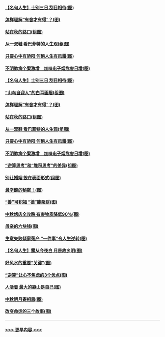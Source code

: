 #### [【名句人生】士别三日 刮目相待(图)](../pages/p8/906988.md?t=09150733) 
#### [怎样理解“有舍才有得”？(图)](../pages/p8/906872.md?t=09150733) 
#### [站在秋的路口(组图)](../pages/p8/906914.md?t=09150733) 
#### [从一双鞋 看巴菲特的人生观(组图)](../pages/p8/907311.md?t=09150733) 
#### [只要心中有骄阳 何惧人生有风霜(图)](../pages/p8/907320.md?t=09150733) 
#### [不明肺病个案激增　加味电子烟危害日增(图)](../pages/p8/907307.md?t=09150733) 
#### [【名句人生】士别三日 刮目相待(图)](../pages/p8/906988.md?t=09150733) 
#### [“山鸟自迎人”的白耳画眉(组图)](../pages/p8/907332.md?t=09150733) 
#### [怎样理解“有舍才有得”？(图)](../pages/p8/906872.md?t=09150733) 
#### [站在秋的路口(组图)](../pages/p8/906914.md?t=09150733) 
#### [从一双鞋 看巴菲特的人生观(组图)](../pages/p8/907311.md?t=09150733) 
#### [只要心中有骄阳 何惧人生有风霜(图)](../pages/p8/907320.md?t=09150733) 
#### [不明肺病个案激增　加味电子烟危害日增(图)](../pages/p8/907307.md?t=09150733) 
#### [“逆算思考”和“堆积思考”的差异(组图)](../pages/p8/907229.md?t=09150733) 
#### [别让婚姻 毁在表面形式(组图)](../pages/p8/907118.md?t=09150733) 
#### [最辛酸的秘密！(图)](../pages/p8/906327.md?t=09150733) 
#### [“善”可积福 “德”能聚财(图)](../pages/p8/906906.md?t=09150733) 
#### [中秋烤肉全攻略 有害物质降低90%(图)](../pages/p8/907227.md?t=09150733) 
#### [母亲的六块钱(图)](../pages/p8/907107.md?t=09150733) 
#### [生意失败倾家荡产 “一件事”令人生逆转(图)](../pages/p8/907101.md?t=09150733) 
#### [【名句人生】露从今夜白 月是故乡明(图)](../pages/p8/906558.md?t=09150733) 
#### [好风水的重要“关键”(图)](../pages/p8/907087.md?t=09150733) 
#### [“逆算”让心不焦虑的3个优点(图)](../pages/p8/907070.md?t=09150733) 
#### [人活着 最大的靠山是自己(图)](../pages/p8/906329.md?t=09150733) 
#### [中秋明月寄相思(图)](../pages/p8/906932.md?t=09150733) 
#### [改变命运的三个故事(图)](../pages/p8/906257.md?t=09150733) 

----
#### [ >>> 更早内容 <<< ](../indexes/p8-earlier.md)
